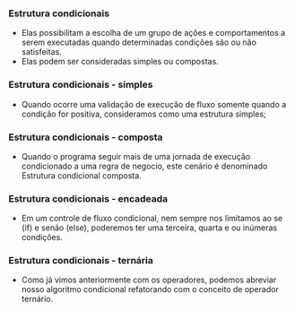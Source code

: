 ### Estrutura condicionais
-  Elas possibilitam a escolha de um grupo de ações e comportamentos a serem executadas quando determinadas condições são ou não satisfeitas.
- Elas podem ser consideradas simples ou compostas.

### Estrutura condicionais - simples
- Quando ocorre uma validação de execução de fluxo somente quando a condição for positiva, consideramos como uma estrutura simples;

### Estrutura condicionais - composta
- Quando o programa seguir mais de uma jornada de execução condicionado a uma regra de negocio, este cenário é denominado Estrutura condicional composta.

### Estrutura condicionais - encadeada
- Em um controle de fluxo condicional, nem sempre nos limitamos ao se (if) e senão (else), poderemos ter uma terceira, quarta e ou inúmeras condições.

### Estrutura condicionais - ternária
- Como já vimos anteriormente com os operadores, podemos abreviar nosso algoritmo condicional refatorando com o conceito de operador ternário. 
